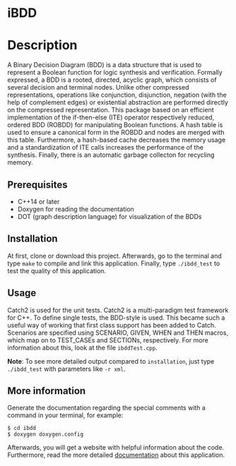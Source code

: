 iBDD
============

# Description
A Binary Decision Diagram (BDD) is a data structure that is used to represent a Boolean function for logic synthesis and verification. Formally expressed, a BDD is a rooted, directed, acyclic graph, which consists of several decision and terminal nodes. Unlike other compressed representations, operations like conjunction, disjunction, negation (with the help of complement edges) or existential abstraction are performed directly on the compressed representation. This package based on an efficient implementation of the if-then-else (ITE) operator respectively reduced, ordered BDD (ROBDD) for manipulating Boolean functions. A hash table is used to ensure a canonical form in the ROBDD and nodes are merged with this table. Furthermore, a hash-based cache decreases the memory usage and a standardization of ITE calls increases the performance of the synthesis. Finally, there is an automatic garbage collecton for recycling memory.

## Prerequisites
+ C++14 or later
+ Doxygen for reading the documentation
+ DOT (graph description language) for visualization of the BDDs

## Installation
At first, clone or download this project. Afterwards, go to the terminal and type `make` to compile and link this application. Finally, type `./ibdd_test` to test the quality of this application.

## Usage
Catch2 is used for the unit tests. Catch2 is a multi-paradigm test framework for C++. To define single tests, the BDD-style is used. This became such a useful way of working that first class support has been added to Catch. Scenarios are specified using SCENARIO, GIVEN, WHEN and THEN macros, which map on to TEST_CASEs and SECTIONs, respectively. For more information about this, look at the file `ibddTest.cpp`.

**Note**: To see more detailed output compared to `installation`, just type `./ibdd_test` with parameters like `-r xml`.

## More information
Generate the documentation regarding the special comments with a command in your terminal, for example:

```
$ cd ibdd
$ doxygen doxygen.config
```

Afterwards, you will get a website with helpful information about the code. Furthermore, read the more detailed [documentation](https://runekrauss.com/files/papers/ibdd.pdf) about this application.
